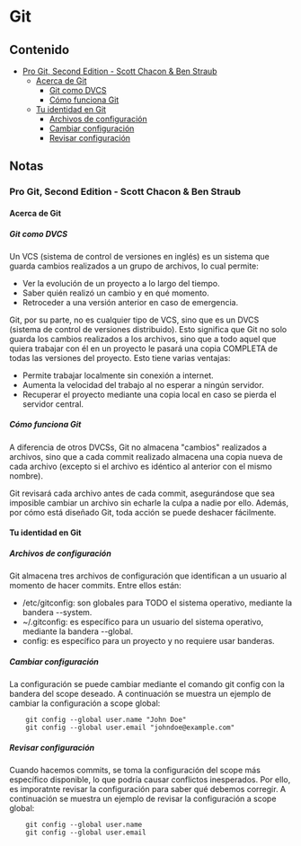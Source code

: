 # Git

## Contenido

 - [Pro Git, Second Edition - Scott Chacon & Ben Straub](#1)
   - [Acerca de Git](#1.1)
     - [Git como DVCS](#1.1.1)
     - [Cómo funciona Git](#1.1.2)
   - [Tu identidad en Git](#1.2)
     - [Archivos de configuración](#1.2.1)
     - [Cambiar configuración](#1.2.2)
     - [Revisar configuración](#1.2.3)

## Notas

<h3 id="1">Pro Git, Second Edition - Scott Chacon & Ben Straub</h3>

<h4 id="1.1">Acerca de Git</h4>

<h5 id="1.1.1">Git como DVCS</h5>

Un VCS (sistema de control de versiones en inglés) es un sistema que guarda cambios realizados a un grupo de archivos, lo cual permite:
 - Ver la evolución de un proyecto a lo largo del tiempo.
 - Saber quién realizó un cambio y en qué momento.
 - Retroceder a una versión anterior en caso de emergencia.

Git, por su parte, no es cualquier tipo de VCS, sino que es un DVCS (sistema de control de versiones distribuido). Esto significa que Git no solo guarda los cambios realizados a los archivos, sino que a todo aquel que quiera trabajar con él en un proyecto le pasará una copia COMPLETA de todas las versiones del proyecto. Esto tiene varias ventajas:
 - Permite trabajar localmente sin conexión a internet.
 - Aumenta la velocidad del trabajo al no esperar a ningún servidor.
 - Recuperar el proyecto mediante una copia local en caso se pierda el servidor central.

<h5 id="1.1.2">Cómo funciona Git</h5>

A diferencia de otros DVCSs, Git no almacena "cambios" realizados a archivos, sino que a cada commit realizado almacena una copia nueva de cada archivo (excepto si el archivo es idéntico al anterior con el mismo nombre).

Git revisará cada archivo antes de cada commit, asegurándose que sea imposible cambiar un archivo sin echarle la culpa a nadie por ello. Además, por cómo está diseñado Git, toda acción se puede deshacer fácilmente.

<h4 id="1.2">Tu identidad en Git</h4>

<h5 id="1.2.1">Archivos de configuración</h5>

Git almacena tres archivos de configuración que identifican a un usuario al momento de hacer commits. Entre ellos están:
 - /etc/gitconfig: son globales para TODO el sistema operativo, mediante la bandera --system.
 - ~/.gitconfig: es específico para un usuario del sistema operativo, mediante la bandera --global.
 - config: es específico para un proyecto y no requiere usar banderas.

<h5 id="1.2.2">Cambiar configuración</h5>

La configuración se puede cambiar mediante el comando git config con la bandera del scope deseado. A continuación se muestra un ejemplo de cambiar la configuración a scope global:

```
    git config --global user.name "John Doe"
    git config --global user.email "johndoe@example.com"
```

<h5 id="1.2.3">Revisar configuración</h5>

Cuando hacemos commits, se toma la configuración del scope más específico disponible, lo que podría causar conflictos inesperados. Por ello, es imporatnte revisar la configuración para saber qué debemos corregir. A continuación se muestra un ejemplo de revisar la configuración a scope global:

```
    git config --global user.name
    git config --global user.email
```